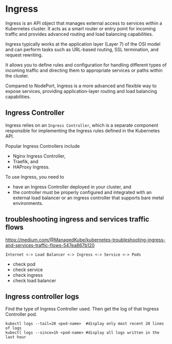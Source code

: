 # Ingress

Ingress is an API object that manages external access to services within a Kubernetes cluster.
It acts as a smart router or entry point for incoming traffic and provides advanced routing and load balancing capabilities.

Ingress typically works at the application layer (Layer 7) of the OSI model and can perform tasks such as URL-based routing, SSL termination, and request rewriting.

It allows you to define rules and configuration for handling different types of incoming traffic and directing them to appropriate services or paths within the cluster.

Compared to NodePort, Ingress is a more advanced and flexible way to expose services, providing application-layer routing and load balancing capabilities.

## Ingress Controller
Ingress relies on an `Ingress Controller`, which is a separate component responsible for implementing the Ingress rules defined in the Kubernetes API. 

Popular Ingress Controllers include
- Nginx Ingress Controller,
- Traefik, and
- HAProxy Ingress.

To use Ingress, you need to 
- have an Ingress Controller deployed in your cluster, and
- the controller must be properly configured and integrated with an external load balancer or an ingress controller that supports bare metal environments.

## troubleshooting ingress and services traffic flows
https://medium.com/@ManagedKube/kubernetes-troubleshooting-ingress-and-services-traffic-flows-547ea867b120
```
Internet <-> Load Balancer <-> Ingress <-> Service <-> Pods
```
- check pod
- check service
- check ingress
- check load balancer

## Ingress controller logs
Find the type of Ingress Controller used. Then get the log of that Ingress Controller pod.
```
kubectl logs --tail=20 <pod-name>  #display only most recent 20 lines of logs
kubectl logs --since=1h <pod-name> #display all logs written in the last hour
```
